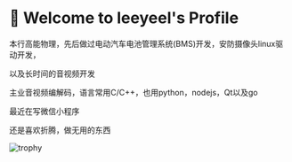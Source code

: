 # 🌟 Welcome to leeyeel's Profile  


本行高能物理，先后做过电动汽车电池管理系统(BMS)开发，安防摄像头linux驱动开发，

以及长时间的音视频开发

主业音视频编解码，语言常用C/C++，也用python，nodejs，Qt以及go

最近在写微信小程序

还是喜欢折腾，做无用的东西

<img src="https://github-profile-trophy.vercel.app/?username=leeyeel&theme=tokyonight&column=7&no-frame=true" alt="trophy"/>
